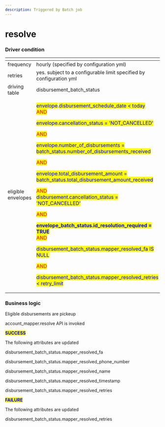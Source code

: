 ```yaml
---
description: Triggered by Batch job
---
```


# resolve

### Driver condition

<table><thead><tr><th width="235"></th><th></th></tr></thead><tbody><tr><td>frequency</td><td>hourly (specified by configuration yml)</td></tr><tr><td>retries</td><td>yes. subject to a configurable limit specified by  configuration yml</td></tr><tr><td>driving table</td><td>disbursement_batch_status</td></tr><tr><td>eligible envelopes</td><td><p><mark style="color:blue;">envelope</mark>.<mark style="color:blue;">disbursement_schedule_date &#x3C; today</mark><br><mark style="color:red;">AND</mark></p><p><mark style="color:blue;">envelope.cancellation_status = 'NOT_CANCELLED'</mark></p><p><mark style="color:red;">AND</mark></p><p><mark style="color:blue;">envelope.number_of_disbursements = batch_status.number_of_disbursements_received</mark></p><p><mark style="color:red;">AND</mark></p><p><mark style="color:blue;">envelope.total_disbursement_amount = batch_status.total_disbursement_amount_received</mark></p><p><mark style="color:red;">AND</mark><br><mark style="color:blue;">disbursement.cancellation_status = 'NOT_CANCELLED'</mark></p><p><mark style="color:red;">AND</mark></p><p><mark style="color:blue;"><strong>envelope_batch_status.id_resolution_required = TRUE</strong></mark><br><mark style="color:red;">AND</mark></p><p><mark style="color:blue;">disbursement_batch_status.mapper_resolved_fa IS NULL</mark></p><p><mark style="color:red;">AND</mark></p><p><mark style="color:blue;">disbursement_batch_status.mapper_resolved_retries &#x3C; retry_limit</mark></p></td></tr></tbody></table>

### Business logic

Eligible disbursements are pickeup

account\_mapper.resolve API is invoked

<mark style="color:blue;">**SUCCESS**</mark>

The following attributes are updated

disbursement\_batch\_status.mapper\_resolved\_fa

disbursement\_batch\_status.mapper\_resolved\_phone\_number

disbursement\_batch\_status.mapper\_resolved\_name

disbursement\_batch\_status.mapper\_resolved\_timestamp

disbursement\_batch\_status.mapper\_resolved\_retries

<mark style="color:blue;">**FAILURE**</mark>

The following attributes are updated

disbursement\_batch\_status.mapper\_resolved\_retries

